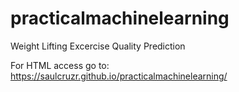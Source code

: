 # practicalmachinelearning
Weight Lifting Excercise Quality Prediction

For HTML access go to: https://saulcruzr.github.io/practicalmachinelearning/
